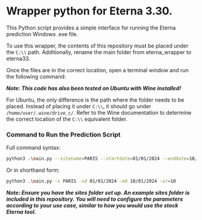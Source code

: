 # Wrapper python for Eterna 3.30.
This Python script provides a simple interface for running the Eterna prediction Windows .exe file.

To use this wrapper, the contents of this repository must be placed under the `C:\\` path. Additionally, rename the main folder from eterna_wrapper to eterna33.

Once the files are in the correct location, open a terminal window and run the following command:

**_Note: This code has also been tested on Ubuntu with Wine installed!_**

For Ubuntu, the only difference is the path where the folder needs to be placed. Instead of placing it under `C:\\`, it should go under `/home/user/.wine/drive_c/`. 
Refer to the Wine documentation to determine the correct location of the `C:\\` equivalent folder.

### Command to Run the Prediction Script

Full command syntax:
```sh
python3 .\main.py --sitename=PARIS --startdate=01/01/2024 --enddate=10/01/2024 --samplerate=10
```

Or in shorthand form:
```sh
python3 .\main.py -s PARIS -sd 01/01/2024 -ed 10/01/2024 -sr=10
```

**_Note: Ensure you have the sites folder set up. An example sites folder is included in this repository. You will need to configure the parameters according to your use case, similar to how you would use the stock Eterna tool._**
